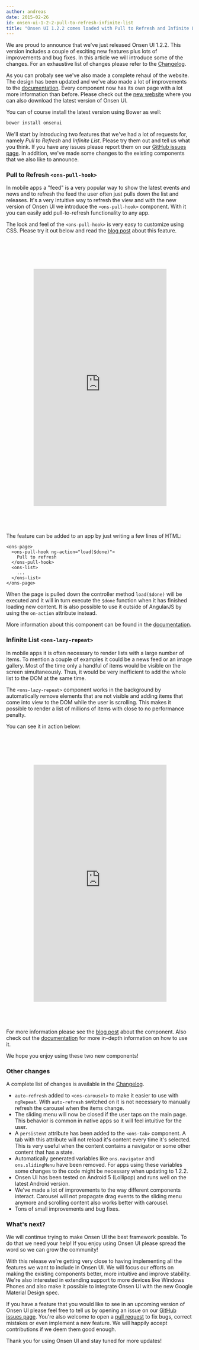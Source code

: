 ```yaml
---
author: andreas
date: 2015-02-26
id: onsen-ui-1-2-2-pull-to-refresh-infinite-list 
title: "Onsen UI 1.2.2 comes loaded with Pull to Refresh and Infinite Lists!"
---
```


We are proud to announce that we've just released Onsen UI 1.2.2. This version includes a couple of exciting new features plus lots of improvements and bug fixes. In this article we will introduce some of the changes. For an exhaustive list of changes please refer to the [Changelog](https://github.com/OnsenUI/OnsenUI/blob/master/CHANGELOG.md).

As you can probaly see we've also made a complete rehaul of the website. The design has been updated and we've also made a lot of improvements to the [documentation](/docs.html). Every component now has its own page with a lot more information than before. Please check out the [new website](/) where you can also download the latest version of Onsen UI.

You can of course install the latest version using Bower as well:

```bash
bower install onsenui
```

We'll start by introducing two features that we've had a lot of requests for, namely _Pull to Refresh_ and _Infinite List_. Please try them out and tell us what you think. If you have any issues please report them on our [GitHub issues page](https://github.com/OnsenUI/OnsenUI/issues). In addition, we've made some changes to the existing components that we also like to announce.

### Pull to Refresh `<ons-pull-hook>`

In mobile apps a "feed" is a very popular way to show the latest events and news and to refresh the feed the user often just pulls down the list and releases. It's a very intuitive way to refresh the view and with the new version of Onsen UI we introduce the `<ons-pull-hook>` component. With it you can easily add pull-to-refresh functionality to any app. 

The look and feel of the `<ons-pull-hook>` is very easy to customize using CSS. Please try it out below and read the [blog post](/blog/sneak-peeking-1-2-2-pull-hook/) about this feature.

<iframe style="background-image: url('/blog/content/images/2015/Feb/nexus5.png'); padding: 65px 9px 58px 11px;  display:block; margin:auto;margin-top:30px; border:none;" src="http://andipavllo.github.io/OnsenUI-PullHook/www/index.html"  width="359" height="640" scrolling="no"></iframe>

The feature can be added to an app by just writing a few lines of HTML:

```
<ons-page>
  <ons-pull-hook ng-action="load($done)">
    Pull to refresh
  </ons-pull-hook>
  <ons-list>
    ...
  </ons-list>
</ons-page>
```

When the page is pulled down the controller method `load($done)` will be executed and it will in turn execute the `$done` function when it has finished loading new content. It is also possible to use it outside of AngularJS by using the `on-action` attribute instead.

More information about this component can be found in the [documentation](/reference/ons-pull-hook.html).

### Infinite List `<ons-lazy-repeat>`

In mobile apps it is often necessary to render lists with a large number of items. To mention a couple of examples it could be a news feed or an image gallery. Most of the time only a handful of items would be visible on the screen simultaneously. Thus, it would be very inefficient to add the whole list to the DOM at the same time.

The `<ons-lazy-repeat>` component works in the background by automatically remove elements that are not visible and adding items that come into view to the DOM while the user is scrolling. This makes it possible to render a list of millions of items with close to no performance penalty.

You can see it in action below:

<iframe style="background-image: url('/blog/content/images/2015/Feb/nexus5.png'); padding: 65px 9px 58px 11px;  display:block; margin:auto;margin-top:30px; border:none;" src="https://frankdiox.github.io/OnsenUI-LazyRepeat/"  width="359" height="640" scrolling="no"></iframe>

For more information please see the [blog post](/blog/onsenui-1-2-2-new-components-lazy-repeat/) about the component. Also check out the [documentation](/reference/ons-lazy-repeat.html) for more in-depth information on how to use it.

We hope you enjoy using these two new components!

### Other changes

A complete list of changes is available in the [Changelog](https://github.com/OnsenUI/OnsenUI/blob/master/CHANGELOG.md).

* `auto-refresh` added to `<ons-carousel>` to make it easier to use with `ngRepeat`. With `auto-refresh` switched on it is not necessary to manually refresh the carousel when the items change.
* The sliding menu will now be closed if the user taps on the main page. This behavior is common in native apps so it will feel intuitive for the user.
* A `persistent` attribute has been added to the `<ons-tab>` component. A tab with this attribute will not reload it's content every time it's selected. This is very useful when the content contains a navigator or some other content that has a state.
* Automatically generated variables like `ons.navigator` and `ons.slidingMenu` have been removed. For apps using these variables some changes to the code might be necessary when updating to 1.2.2.
* Onsen UI has been tested on Android 5 (Lollipop) and runs well on the latest Android version.
* We've made a lot of improvements to the way different components interact. Carousel will not propagate drag events to the sliding menu anymore and scrolling content also works better with carousel.
* Tons of small improvements and bug fixes.

### What's next?

We will continue trying to make Onsen UI the best framework possible. To do that we need your help! If you enjoy using Onsen UI please spread the word so we can grow the community!

With this release we're getting very close to having implementing all the features we want to include in Onsen UI. We will focus our efforts on making the existing components better, more intuitive and improve stability. We're also interested in extending support to more devices like Windows Phones and also make it possible to integrate Onsen UI with the new Google Material Design spec.

If you have a feature that you would like to see in an upcoming version of Onsen UI please feel free to tell us by opening an issue on our [GitHub issues page](https://github.com/OnsenUI/OnsenUI/issues). You're also welcome to open a [pull request](https://github.com/OnsenUI/OnsenUI/pulls) to fix bugs, correct mistakes or even implement a new feature. We will happily accept contributions if we deem them good enough. 

Thank you for using Onsen UI and stay tuned for more updates!
